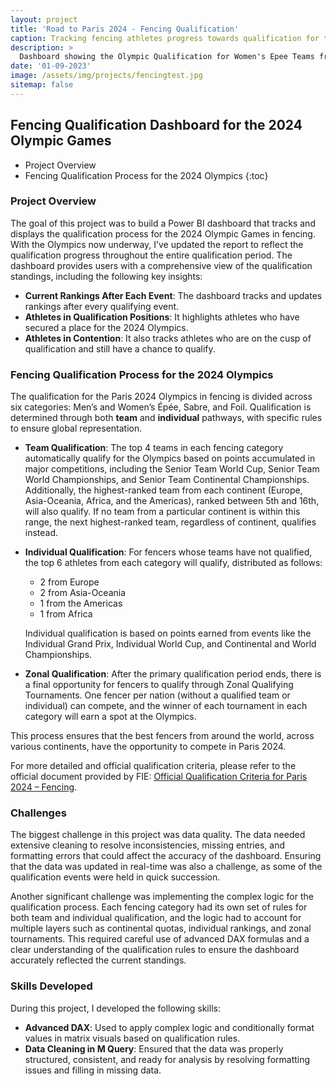 ```yaml
---
layout: project
title: 'Road to Paris 2024 - Fencing Qualification'
caption: Tracking fencing athletes progress towards qualification for the 2024 Paris Olympic Games
description: >
  Dashboard showing the Olympic Qualification for Women's Epee Teams from the Americas.
date: '01-09-2023'
image: /assets/img/projects/fencingtest.jpg
sitemap: false
---
```

## Fencing Qualification Dashboard for the 2024 Olympic Games

* Project Overview
* Fencing Qualification Process for the 2024 Olympics
{:toc}

### Project Overview

The goal of this project was to build a Power BI dashboard that tracks and displays the qualification process for the 2024 Olympic Games in fencing. With the Olympics now underway, I’ve updated the report to reflect the qualification progress throughout the entire qualification period. The dashboard provides users with a comprehensive view of the qualification standings, including the following key insights:

- **Current Rankings After Each Event**: The dashboard tracks and updates rankings after every qualifying event.
- **Athletes in Qualification Positions**: It highlights athletes who have secured a place for the 2024 Olympics.
- **Athletes in Contention**: It also tracks athletes who are on the cusp of qualification and still have a chance to qualify.



### Fencing Qualification Process for the 2024 Olympics

The qualification for the Paris 2024 Olympics in fencing is divided across six categories: Men’s and Women’s Épée, Sabre, and Foil. Qualification is determined through both **team** and **individual** pathways, with specific rules to ensure global representation.

- **Team Qualification**: The top 4 teams in each fencing category automatically qualify for the Olympics based on points accumulated in major competitions, including the Senior Team World Cup, Senior Team World Championships, and Senior Team Continental Championships. Additionally, the highest-ranked team from each continent (Europe, Asia-Oceania, Africa, and the Americas), ranked between 5th and 16th, will also qualify. If no team from a particular continent is within this range, the next highest-ranked team, regardless of continent, qualifies instead.

- **Individual Qualification**: For fencers whose teams have not qualified, the top 6 athletes from each category will qualify, distributed as follows:
  - 2 from Europe
  - 2 from Asia-Oceania
  - 1 from the Americas
  - 1 from Africa
  
  Individual qualification is based on points earned from events like the Individual Grand Prix, Individual World Cup, and Continental and World Championships.

- **Zonal Qualification**: After the primary qualification period ends, there is a final opportunity for fencers to qualify through Zonal Qualifying Tournaments. One fencer per nation (without a qualified team or individual) can compete, and the winner of each tournament in each category will earn a spot at the Olympics.

This process ensures that the best fencers from around the world, across various continents, have the opportunity to compete in Paris 2024.

For more detailed and official qualification criteria, please refer to the official document provided by FIE: [Official Qualification Criteria for Paris 2024 – Fencing](https://static.fie.org/uploads/28/140899-Olympic%20Games%20Paris%202024%20qualification%20system%20-%20Fencing%20-%20English.pdf).

### Challenges

The biggest challenge in this project was data quality. The data needed extensive cleaning to resolve inconsistencies, missing entries, and formatting errors that could affect the accuracy of the dashboard. Ensuring that the data was updated in real-time was also a challenge, as some of the qualification events were held in quick succession.

Another significant challenge was implementing the complex logic for the qualification process. Each fencing category had its own set of rules for both team and individual qualification, and the logic had to account for multiple layers such as continental quotas, individual rankings, and zonal tournaments. This required careful use of advanced DAX formulas and a clear understanding of the qualification rules to ensure the dashboard accurately reflected the current standings.

### Skills Developed

During this project, I developed the following skills:

- **Advanced DAX**: Used to apply complex logic and conditionally format values in matrix visuals based on qualification rules.
- **Data Cleaning in M Query**: Ensured that the data was properly structured, consistent, and ready for analysis by resolving formatting issues and filling in missing data.

